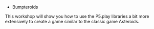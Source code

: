 * Bumpteroids

This workshop will show you how to use the P5.play libraries a bit more extensively to create a game similar to the classic game Asteroids.

